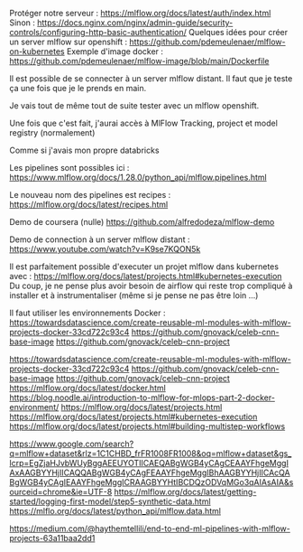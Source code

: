 Protéger notre serveur : https://mlflow.org/docs/latest/auth/index.html
Sinon : https://docs.nginx.com/nginx/admin-guide/security-controls/configuring-http-basic-authentication/
Quelques idées pour créer un server mlflow sur openshift : https://github.com/pdemeulenaer/mlflow-on-kubernetes
Exemple d'image docker : https://github.com/pdemeulenaer/mlflow-image/blob/main/Dockerfile

Il est possible de se connecter à un server mlflow distant. Il faut que je teste ça une fois que je le prends en main.

Je vais tout de même tout de suite tester avec un mlflow openshift.

Une fois que c'est fait, j'aurai accès à MlFlow Tracking, project et model registry (normalement)

Comme si j'avais mon propre databricks

Les pipelines sont possibles ici : https://www.mlflow.org/docs/1.28.0/python_api/mlflow.pipelines.html

Le nouveau nom des pipelines est recipes : https://mlflow.org/docs/latest/recipes.html

Demo de coursera (nulle) https://github.com/alfredodeza/mlflow-demo

Demo de connection à un server mlflow distant : https://www.youtube.com/watch?v=K9se7KQON5k

Il est parfaitement possible d'executer un projet mlflow dans kubernetes avec : https://mlflow.org/docs/latest/projects.html#kubernetes-execution
Du coup, je ne pense plus avoir besoin de airflow qui reste trop compliqué à installer et à instrumentaliser (même si je pense ne pas être loin ...)

Il faut utiliser les environnements Docker : https://towardsdatascience.com/create-reusable-ml-modules-with-mlflow-projects-docker-33cd722c93c4
https://github.com/gnovack/celeb-cnn-base-image
https://github.com/gnovack/celeb-cnn-project


https://towardsdatascience.com/create-reusable-ml-modules-with-mlflow-projects-docker-33cd722c93c4
https://github.com/gnovack/celeb-cnn-base-image
https://github.com/gnovack/celeb-cnn-project
https://mlflow.org/docs/latest/docker.html
https://blog.noodle.ai/introduction-to-mlflow-for-mlops-part-2-docker-environment/
https://mlflow.org/docs/latest/projects.html
https://mlflow.org/docs/latest/projects.html#kubernetes-execution
https://mlflow.org/docs/latest/projects.html#building-multistep-workflows

https://www.google.com/search?q=mlflow+dataset&rlz=1C1CHBD_frFR1008FR1008&oq=mlflow+dataset&gs_lcrp=EgZjaHJvbWUyBggAEEUYOTIICAEQABgWGB4yCAgCEAAYFhgeMggIAxAAGBYYHjIICAQQABgWGB4yCAgFEAAYFhgeMggIBhAAGBYYHjIICAcQABgWGB4yCAgIEAAYFhgeMggICRAAGBYYHtIBCDQzODVqMGo3qAIAsAIA&sourceid=chrome&ie=UTF-8
https://mlflow.org/docs/latest/getting-started/logging-first-model/step5-synthetic-data.html
https://mlflo.org/docs/latest/python_api/mlflow.data.html

https://medium.com/@haythemtellili/end-to-end-ml-pipelines-with-mlflow-projects-63a11baa2dd1